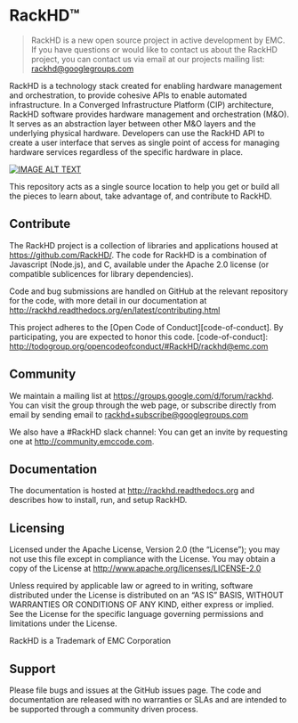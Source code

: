 # RackHD&trade;

> RackHD is a new open source project in active development by EMC.  If you have questions or would like to contact us about the RackHD project, you can contact us via email at our projects mailing list: rackhd@googlegroups.com

RackHD is a technology stack created for enabling hardware management and orchestration, to provide cohesive APIs to enable automated infrastructure. In a Converged Infrastructure Platform (CIP) architecture, RackHD software provides hardware management and orchestration
(M&O). It serves as an abstraction layer between other M&O layers and the underlying physical hardware. Developers can use the RackHD API to create a user interface that serves as single point of access for managing hardware services regardless of the specific hardware in place.

[![IMAGE ALT TEXT](http://img.youtube.com/vi/cCiXtROSt8U/0.jpg)](http://www.youtube.com/watch?v=cCiXtROSt8U "Introduction to RackHD")

This repository acts as a single source location to help you get or build all the pieces to learn about, take advantage of, and contribute to RackHD.

## Contribute

The RackHD project is a collection of libraries and applications housed at https://github.com/RackHD/. The code for RackHD is a combination of Javascript (Node.js), and C, available under the Apache 2.0 license (or compatible sublicences for library dependencies).

Code and bug submissions are handled on GitHub at the relevant repository for the code, with more detail in our documentation at http://rackhd.readthedocs.org/en/latest/contributing.html

This project adheres to the [Open Code of Conduct][code-of-conduct]. By participating, you are expected to honor this code.
[code-of-conduct]: http://todogroup.org/opencodeofconduct/#RackHD/rackhd@emc.com

## Community

We maintain a mailing list at https://groups.google.com/d/forum/rackhd. You can visit the group
through the web page, or subscribe directly from email by sending email to rackhd+subscribe@googlegroups.com

We also have a #RackHD slack channel: You can get an invite by requesting one at http://community.emccode.com.

## Documentation

The documentation is hosted at http://rackhd.readthedocs.org and describes how to install, run, and setup RackHD.

## Licensing

Licensed under the Apache License, Version 2.0 (the “License”); you may not use this file except in compliance with the License. You may obtain a copy of the License at http://www.apache.org/licenses/LICENSE-2.0

Unless required by applicable law or agreed to in writing, software distributed under the License is distributed on an “AS IS” BASIS, WITHOUT WARRANTIES OR CONDITIONS OF ANY KIND, either express or implied. See the License for the specific language governing permissions and limitations under the License.

RackHD is a Trademark of EMC Corporation

## Support

Please file bugs and issues at the GitHub issues page. The code and documentation are released with no warranties or SLAs and are intended to be supported through a community driven process.
